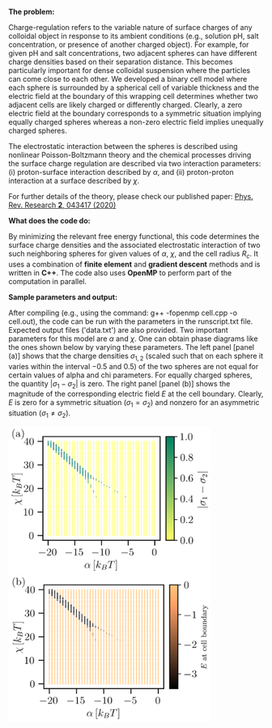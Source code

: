 **The problem:**

Charge-regulation refers to the variable nature of surface charges of any colloidal object in response to its ambient conditions (e.g., solution pH, salt concentration, or presence of another charged object). For example, for given pH and salt concentrations, two adjacent spheres can have different charge densities based on their separation distance. This becomes particularly important for dense colloidal suspension where the particles can come close to each other. We developed a binary cell model where each sphere is surrounded by a spherical cell of variable thickness and the electric field at the boundary of this wrapping cell determines whether two adjacent cells are likely charged or differently charged. Clearly, a zero electric field at the boundary corresponds to a symmetric situation implying equally charged spheres whereas a non-zero electric field implies unequally charged spheres.

The electrostatic interaction between the spheres is described using nonlinear Poisson-Boltzmann theory and the chemical processes driving the surface charge regulation are described via two interaction parameters: (i) proton-surface interaction described by $\alpha$, and (ii) proton-proton interaction at a surface described by $\chi$.

For further details of the theory, please check our published paper: [Phys. Rev. Research **2**, 043417 (2020)](https://doi.org/10.1103/PhysRevResearch.2.043417)

**What does the code do:**

By minimizing the relevant free energy functional, this code determines the surface charge densities and the associated electrostatic interaction of two such neighboring spheres for given values of $\alpha$, $\chi$, and the cell radius $R_c$. It uses a combination of **finite element** and **gradient descent** methods and is written in **C++**. The code also uses **OpenMP** to perform part of the computation in parallel.

**Sample parameters and output:**

After compiling (e.g., using the command: g++ -fopenmp cell.cpp -o cell.out), the code can be run with the parameters in the runscript.txt file. Expected output files ('data.txt') are also provided. Two important parameters for this model are $\alpha$ and $\chi$. One can obtain phase diagrams like the ones shown below by varying these parameters. The left panel [panel (a)] shows that the charge densities $\sigma_{1,2}$ (scaled such that on each sphere it varies within the interval $-0.5$ and $0.5$) of the two spheres are not equal for certain values of alpha and chi parameters. For equally charged spheres, the quantity $|\sigma_1 - \sigma_2|$ is zero. The right panel [panel (b)] shows the  magnitude of the corresponding electric field $E$ at the cell boundary. Clearly, $E$ is zero for a symmetric situation ($\sigma_1 = \sigma_2$) and nonzero for an asymmetric situation ($\sigma_1 \neq \sigma_2$).

<img src="Plot_sigma.png" width="400" height="290"> &ensp;&ensp; <img src="Plot_E.png" width="400" height="290">
